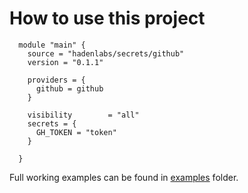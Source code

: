 # How to use this project

```hcl
  module "main" {
    source = "hadenlabs/secrets/github"
    version = "0.1.1"

    providers = {
      github = github
    }

    visibility        = "all"
    secrets = {
      GH_TOKEN = "token"
    }

  }
```

Full working examples can be found in [examples](./examples) folder.
